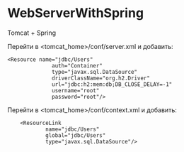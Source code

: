 # WebServerWithSpring
Tomcat + Spring

Перейти в <tomcat_home>/conf/server.xml и добавить:
```
<Resource name="jdbc/Users"
              auth="Container"
              type="javax.sql.DataSource"
              driverClassName="org.h2.Driver"
              url="jdbc:h2:mem:db;DB_CLOSE_DELAY=-1"
              username="root"
              password="root"/>
```

Перейти в <tomcat_home>/conf/context.xml и добавить:
```
    <ResourceLink
            name="jdbc/Users"
            global="jdbc/Users"
            type="javax.sql.DataSource"/>
 ```       
